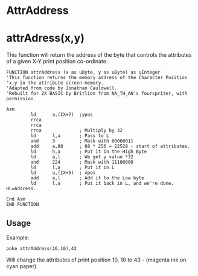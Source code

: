# AttrAddress

# attrAdress(x,y)

This function will return the address of the byte that controls
the attributes of a given X-Y print position co-ordinate.


```
FUNCTION attrAddress (x as uByte, y as uByte) as uInteger
'This function returns the memory address of the Character Position
'x,y in the attribute screen memory.
'Adapted from code by Jonathan Cauldwell.
'Rebuilt for ZX BASIC by Britlion from NA_TH_AN's fourspriter, with permission.

Asm
         ld      a,(IX+7)  ;ypos
         rrca
         rrca
         rrca              ; Multiply by 32
         ld      l,a       ; Pass to L
         and     3         ; Mask with 00000011
         add     a,88      ; 88 * 256 = 22528 - start of attributes.
         ld      h,a       ; Put it in the High Byte
         ld      a,l       ; We get y value *32
         and     224       ; Mask with 11100000
         ld      l,a       ; Put it in L
         ld      a,(IX+5)  ; xpos
         add     a,l       ; Add it to the Low byte
         ld      l,a       ; Put it back in L, and we're done. HL=Address.

End Asm
END FUNCTION
```

## Usage

Example:
```
poke attrAddress(10,10),43
```

Will change the attributes of print position 10, 10 to 43 - (magenta ink on cyan paper)
